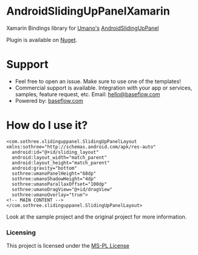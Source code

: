 # AndroidSlidingUpPanelXamarin

Xamarin Bindings library for [Umano's][umano] [AndroidSlidingUpPanel][AndroidSlidingUpPanel]

Plugin is available on [Nuget][Nuget].

# Support

* Feel free to open an issue. Make sure to use one of the templates!
* Commercial support is available. Integration with your app or services, samples, feature request, etc. Email: [hello@baseflow.com](mailto:hello@baseflow.com)
* Powered by: [baseflow.com](https://baseflow.com)

How do I use it?
================

    <com.sothree.slidinguppanel.SlidingUpPanelLayout xmlns:sothree="http://schemas.android.com/apk/res-auto"
      android:id="@+id/sliding_layout"
      android:layout_width="match_parent"
      android:layout_height="match_parent"
      android:gravity="bottom"
      sothree:umanoPanelHeight="68dp"
      sothree:umanoShadowHeight="4dp"
      sothree:umanoParallaxOffset="100dp"
      sothree:umanoDragView="@+id/dragView"
      sothree:umanoOverlay="true">
    <!-- MAIN CONTENT -->
    </com.sothree.slidinguppanel.SlidingUpPanelLayout>
    
Look at the sample project and the original project for more information.

### Licensing

This project is licensed under the [MS-PL License](http://opensource.org/licenses/ms-pl.html)

[umano]: https://github.com/umano
[AndroidSlidingUpPanel]: https://github.com/umano/AndroidSlidingUpPanel
[Nuget]: https://www.nuget.org/packages/Xam.Plugins.Android.SlidingUpPanel/
